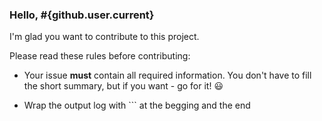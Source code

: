 ### Hello, \#{github.user.current}

I'm glad you want to contribute to this project.

Please read these rules before contributing:

 * Your issue **must** contain all required information.
You don't have to fill the short summary, but if you want - go for it! :smiley:

 * Wrap the output log with ``` at the begging and the end
